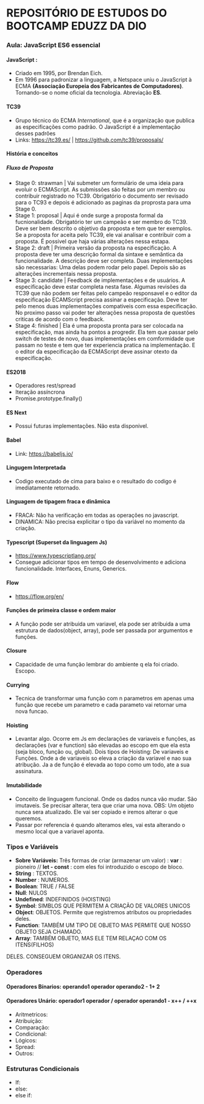 # REPOSITÓRIO DE ESTUDOS DO BOOTCAMP EDUZZ DA DIO 



### Aula: JavaScript ES6 essencial  

#### JavaScript : 

* Criado em 1995, por Brendan Eich.
* Em 1996 para padronizar a linguagem, a Netspace uniu o JavaScript à ECMA **(Associação Europeia dos Fabricantes de Computadores)**. Tornando-se o nome oficial da tecnologia. Abreviação **ES**.



#### TC39

* Grupo técnico do ECMA <em>International</em>, que é a organização que publica as especificações como padrão. O JavaScript é a implementação desses padrões
* Links: https://tc39.es/ | https://github.com/tc39/proposals/



#### História e conceitos



##### Fluxo de Proposta

* Stage 0: strawman |  Vai submeter um formulário de uma ideia para evoluir o ECMAScript. As submissões são feitas por um membro ou contribuir registrado no TC39. Obrigatório o documento ser revisado para o TC93 e depois é adicionado as paginas da proprosta para uma Stage 0.
* Stage 1: proposal | Aqui é onde surge a proposta formal da fucnionalidade. Obrigatório ter um campeão e ser membro do TC39. Deve ser bem descrito o objetivo da proposta e tem que ter exemplos. Se a proposta for aceita pelo TC39, ele vai analisar e contribuir com a proposta. É possivel que haja várias alterações nessa estapa.
* Stage 2: draft | Primeira versão da proposta na especificação. A proposta deve ter uma descrição formal da sintaxe e semântica da funcionalidade. A descrição deve ser completa. Duas implementações são necessarias: Uma delas podem rodar pelo papel. Depois são as alterações incrementais nessa proposta.
* Stage 3: candidate | Feedback de implementações e de usuários. A especificação deve estar completa nesta fase. Algumas revisões da TC39 que não podem ser feitas pelo campeão responsavel e o editor  da especificação ECAMScript precisa assinar a especificação. Deve ter pelo menos duas implementações compativeis com essa especificação. No proximo passo vai poder ter alterações nessa proposta de questões criticas de acordo com o feedback.
* Stage 4: finished | Ela é uma proposta pronta para ser colocada na especificação, mas ainda ha pontos a progredir. Ela tem que passar pelo switch de testes de novo, duas implementações em comformidade que passam no teste e tem que ter experiencia pratica na implementação. E o editor da especificação da ECMAScript deve assinar otexto da especificação.



#### ES2018

* Operadores rest/spread
* Iteração assíncrona
* Promise.prototype.finally()



#### ES Next

* Possui futuras implementações. Não esta disponivel.



#### Babel

* Link: https://babeljs.io/



#### Lingugem Interpretada

* Codigo executado de cima para baixo e o resultado do codigo é imediatamente retornado.



#### Linguagem de tipagem fraca e dinâmica

* FRACA: Não ha verificação em todas as operações no javascript.
* DINAMICA: Não precisa explicitar o tipo da variável no momento da criação.



#### Typescript (Superset da linguagem Js)

* https://www.typescriptlang.org/
* Consegue adicionar  tipos  em tempo de desenvolvimento e adiciona funcionalidade. Interfaces, Enuns, Generics.

#### Flow

* https://flow.org/en/



#### Funções de primeira classe e ordem maior

* A função pode ser atribuida um variavel, ela pode ser atribuida a uma estrutura de dados(object, array), pode ser passada por argumentos e funções.



#### Closure

* Capacidade de uma função lembrar do ambiente q ela foi criado. Escopo.



#### Currying

* Tecnica de transformar uma função com n parametros em apenas uma função que recebe um parametro e cada parameto vai retornar uma nova funcao.

  

#### Hoisting

* Levantar algo. Ocorre em Js em declarações de variaveis e funções, as declarações (var e function) são elevadas ao escopo em que ela esta (seja bloco, função ou, global). Dois tipos de Hoisting: De variaveis e Funções. Onde a de variaveis so eleva a criação da variavel e nao sua atribução. Ja a de função é elevada ao topo como um todo, ate a sua assinatura.

  

#### Imutabilidade

* Conceito de linguagem funcional. Onde os dados nunca vão mudar. São imutaveis. Se precisar alterar, tera que criar uma nova. OBS: Um objeto nunca sera atualizado. Ele vai ser copiado e iremos alterar o que queremos.
* Passar por referencia é quando alteramos eles, vai esta alterando o mesmo local que a variavel aponta.



### Tipos e Variáveis

* **Sobre Variáveis:** Três formas de criar (armazenar um valor) : **var** : pioneiro //  **let - const** : com eles foi introduzido o escopo de bloco.
* **String** : TEXTOS.
* **Number** : NUMEROS.
* **Boolean**: TRUE / FALSE
* **Null**: NULOS
* **Undefined**: INDEFINIDOS (HOISTING)
* **Symbol**: SIMBLOS QUE PERMITEM A CRIAÇÃO DE VALORES UNICOS
* **Object**: OBJETOS. Permite que registremos atributos ou propriedades deles.
* **Function**: TAMBÉM UM TIPO DE OBJETO MAS PERMITE QUE NOSSO OBJETO SEJA CHAMADO.
* **Array**: TAMBÉM OBJETO, MAS ELE TEM RELAÇAO COM OS ITENS(FILHOS)

 DELES. CONSEGUEM ORGANIZAR OS ITENS.



### Operadores 

#### Operadores Bínarios: operando1 operador operando2 - 1+ 2

#### Operadores Unário: operador1 operador / operador operando1 - x++ / ++x

* Aritmetricos:
* Atribuição:
* Comparação:
* Condicional:
* Lógicos:
* Spread:
* Outros:

### Estruturas Condicionais 

* If:
* else:
* else if: